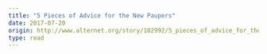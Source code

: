 ```yaml
---
title: "5 Pieces of Advice for the New Paupers"
date: 2017-07-20
origin: http://www.alternet.org/story/102992/5_pieces_of_advice_for_the_new_paupers
type: read
---
```


